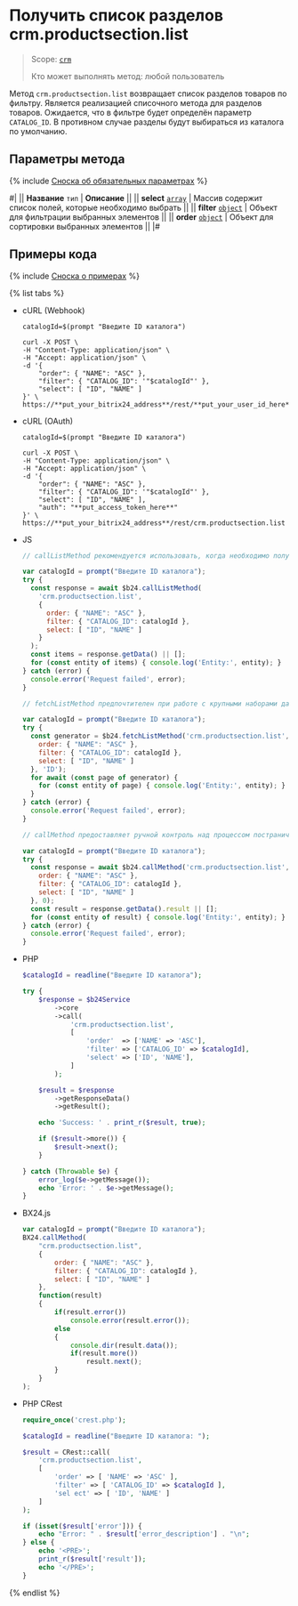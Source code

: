 # Получить список разделов crm.productsection.list

> Scope: [`crm`](../../../scopes/permissions.md)
>
> Кто может выполнять метод: любой пользователь

Метод `crm.productsection.list` возвращает список разделов товаров по фильтру. Является реализацией списочного метода для разделов товаров. Ожидается, что в фильтре будет определён параметр `CATALOG_ID`. В противном случае разделы будут выбираться из каталога по умолчанию.

## Параметры метода

{% include [Сноска об обязательных параметрах](../../../../_includes/required.md) %}

#|
|| **Название**
`тип` | **Описание** ||
|| **select**
[`array`](../../../data-types.md) | Массив содержит список полей, которые необходимо выбрать ||
|| **filter**
[`object`](../../../data-types.md) | Объект для фильтрации выбранных элементов ||
|| **order**
[`object`](../../../data-types.md) | Объект для сортировки выбранных элементов  ||
|#

## Примеры кода

{% include [Сноска о примерах](../../../../_includes/examples.md) %}

{% list tabs %}

- cURL (Webhook)

    ```curl
    catalogId=$(prompt "Введите ID каталога")

    curl -X POST \
    -H "Content-Type: application/json" \
    -H "Accept: application/json" \
    -d '{
        "order": { "NAME": "ASC" },
        "filter": { "CATALOG_ID": '"$catalogId"' },
        "select": [ "ID", "NAME" ]
    }' \
    https://**put_your_bitrix24_address**/rest/**put_your_user_id_here**/**put_your_webbhook_here**/crm.productsection.list
    ```

- cURL (OAuth)

    ```curl
    catalogId=$(prompt "Введите ID каталога")

    curl -X POST \
    -H "Content-Type: application/json" \
    -H "Accept: application/json" \
    -d '{
        "order": { "NAME": "ASC" },
        "filter": { "CATALOG_ID": '"$catalogId"' },
        "select": [ "ID", "NAME" ],
        "auth": "**put_access_token_here**"
    }' \
    https://**put_your_bitrix24_address**/rest/crm.productsection.list
    ```

- JS


    ```js
    // callListMethod рекомендуется использовать, когда необходимо получить весь набор списочных данных и объём записей относительно невелик (до примерно 1000 элементов). Метод загружает все данные сразу, что может привести к высокой нагрузке на память при работе с большими объемами.
    
    var catalogId = prompt("Введите ID каталога");
    try {
      const response = await $b24.callListMethod(
        'crm.productsection.list',
        {
          order: { "NAME": "ASC" },
          filter: { "CATALOG_ID": catalogId },
          select: [ "ID", "NAME" ]
        }
      );
      const items = response.getData() || [];
      for (const entity of items) { console.log('Entity:', entity); }
    } catch (error) {
      console.error('Request failed', error);
    }
    
    // fetchListMethod предпочтителен при работе с крупными наборами данных. Метод реализует итеративную выборку с использованием генератора, что позволяет обрабатывать данные по частям и эффективно использовать память.
    
    var catalogId = prompt("Введите ID каталога");
    try {
      const generator = $b24.fetchListMethod('crm.productsection.list', {
        order: { "NAME": "ASC" },
        filter: { "CATALOG_ID": catalogId },
        select: [ "ID", "NAME" ]
      }, 'ID');
      for await (const page of generator) {
        for (const entity of page) { console.log('Entity:', entity); }
      }
    } catch (error) {
      console.error('Request failed', error);
    }
    
    // callMethod предоставляет ручной контроль над процессом постраничного получения данных через параметр start. Подходит для сценариев, где требуется точное управление пакетами запросов. Однако при больших объемах данных может быть менее эффективным по сравнению с fetchListMethod.
    
    var catalogId = prompt("Введите ID каталога");
    try {
      const response = await $b24.callMethod('crm.productsection.list', {
        order: { "NAME": "ASC" },
        filter: { "CATALOG_ID": catalogId },
        select: [ "ID", "NAME" ]
      }, 0);
      const result = response.getData().result || [];
      for (const entity of result) { console.log('Entity:', entity); }
    } catch (error) {
      console.error('Request failed', error);
    }
    ```

- PHP


    ```php
    $catalogId = readline("Введите ID каталога");
    
    try {
        $response = $b24Service
            ->core
            ->call(
                'crm.productsection.list',
                [
                    'order'  => ['NAME' => 'ASC'],
                    'filter' => ['CATALOG_ID' => $catalogId],
                    'select' => ['ID', 'NAME'],
                ]
            );
    
        $result = $response
            ->getResponseData()
            ->getResult();
    
        echo 'Success: ' . print_r($result, true);
    
        if ($result->more()) {
            $result->next();
        }
    
    } catch (Throwable $e) {
        error_log($e->getMessage());
        echo 'Error: ' . $e->getMessage();
    }
    ```

- BX24.js

    ```js
    var catalogId = prompt("Введите ID каталога");
    BX24.callMethod(
        "crm.productsection.list",
        {
            order: { "NAME": "ASC" },
            filter: { "CATALOG_ID": catalogId },
            select: [ "ID", "NAME" ]
        },
        function(result)
        {
            if(result.error())
                console.error(result.error());
            else
            {
                console.dir(result.data());
                if(result.more())
                    result.next();
            }
        }
    );
    ```

- PHP CRest

    ```php
    require_once('crest.php');

    $catalogId = readline("Введите ID каталога: ");

    $result = CRest::call(
        'crm.productsection.list',
        [
            'order' => [ 'NAME' => 'ASC' ],
            'filter' => [ 'CATALOG_ID' => $catalogId ],
            'sel ect' => [ 'ID', 'NAME' ]
        ]
    );

    if (isset($result['error'])) {
        echo "Error: " . $result['error_description'] . "\n";
    } else {
        echo '<PRE>';
        print_r($result['result']);
        echo '</PRE>';
    }
    ```

{% endlist %}